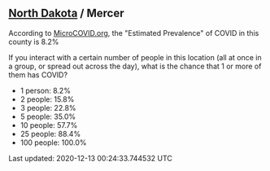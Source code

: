 
## [North Dakota](/united-states/north-dakota) / Mercer

According to [MicroCOVID.org](http://microcovid.org),
the "Estimated Prevalence" of COVID in this county is 8.2%

If you interact with a certain number of people in this location
(all at once in a group, or spread out across the day), what is the chance that
1 or more of them has COVID?

- 1 person: 8.2%
- 2 people: 15.8%
- 3 people: 22.8%
- 5 people: 35.0%
- 10 people: 57.7%
- 25 people: 88.4%
- 100 people: 100.0%

Last updated: 2020-12-13 00:24:33.744532 UTC
